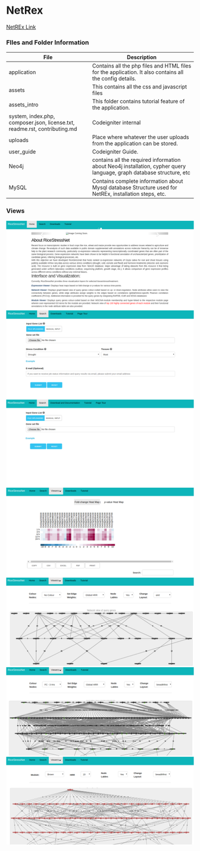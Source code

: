 # NetRex
[NetREx Link](http://bioinf.iiit.ac.in/ricenet/ricenetwork/)
### FIles and Folder Information

| File | Description |
| ------ | ------ |
| application | Contains all the php files and HTML files for the application. It also contains all the config details. |
| assets | This contains all the css and javascript files |
| assets_intro | This folder contains tutorial feature of the application. | 
| system, index.php, composer.json, license.txt, readme.rst, contributing.md | Codeigniter internal |
| uploads | Place where whatever the user uploads from the application can be stored. |
| user_guide | Codeigniter Guide. | 
| Neo4j | contains all the required information about Neo4j installation, cypher query language, graph database structure, etc |
| MySQL | Contains complete information about Mysql database Structure used for NetREx, installation steps, etc. |


### Views

![home page](./index_page.png)
![network search](./network_search.png)
![pathview search](./pathway_search.png)
![Heat Maps](./heat_map.png)
![network viewer](./network_viewer.png)
![network_neighbourhood](./network_neighbourhood.png)
![module viewer](./module_viewer.png)

